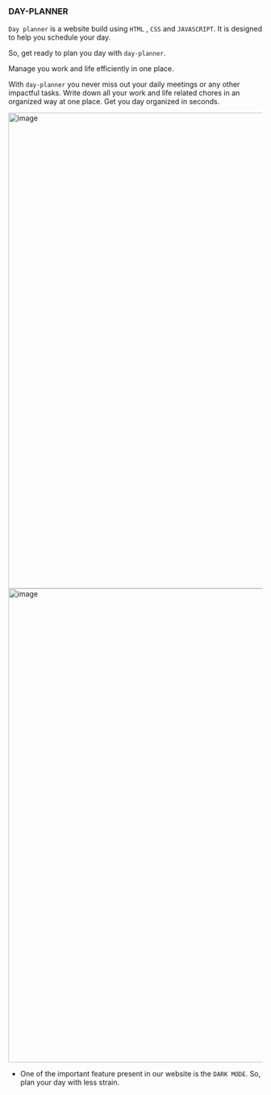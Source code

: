 ### DAY-PLANNER

`Day planner` is a website build using `HTML` , `CSS` and `JAVASCRIPT`. It is designed to help you schedule your day.

So, get ready to plan you day with `day-planner`.

Manage you work and life efficiently in one place.

With `day-planner` you never miss out your daily meetings or any other impactful tasks. Write down all your work and life related chores in an organized way at one place. Get you day organized in seconds.

<img width="942" alt="image" src="https://user-images.githubusercontent.com/89184573/195405804-39020592-eb4c-4d8b-a943-f5ca210f4747.png">

<img width="938" alt="image" src="https://user-images.githubusercontent.com/89184573/195405940-bf32f3bb-efcc-44e2-befa-a5bd96a66fb6.png">

* One of the important feature present in our website is the `DARK MODE`. So, plan your day with less strain.
